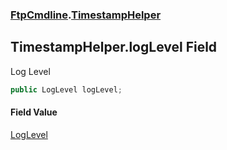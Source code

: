 ### [FtpCmdline](FtpCmdline.md 'FtpCmdline').[TimestampHelper](TimestampHelper.md 'FtpCmdline.TimestampHelper')

## TimestampHelper.logLevel Field

Log Level

```csharp
public LogLevel logLevel;
```

#### Field Value
[LogLevel](LogLevel.md 'FtpCmdline.LogLevel')